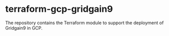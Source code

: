 # terraform-gcp-gridgain9
The repository contains the Terraform module to support the deployment of Gridgain9 in GCP.
